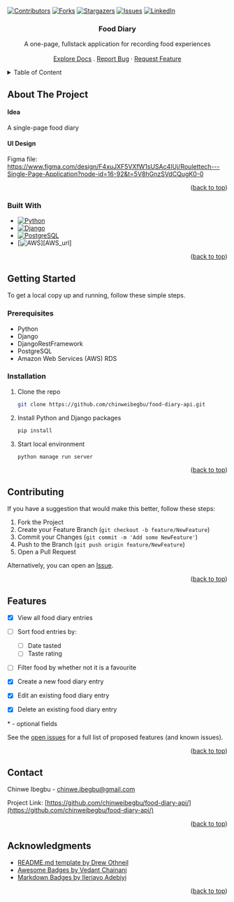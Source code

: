 <a name="readme-top"></a>


<!-- PROJECT SHIELDS -->
[![Contributors][contributors-shield]][contributors-url]
[![Forks][forks-shield]][forks-url]
[![Stargazers][stars-shield]][stars-url]
[![Issues][issues-shield]][issues-url]
[![LinkedIn][linkedin-shield]][linkedin-url]


<!-- PROJECT LOGO -->
<div align="center">
  <h3 align="center">Food Diary</h3>
  <p align="center">
    A one-page, fullstack application for recording food experiences
    <br />
    <br />
    <a href="https://github.com/chinweibegbu/food-diary-api">Explore Docs</a>
    .
<!--     <a href="https://www.youtube.com/channel/UCRWhX1g2ADZKLWMflBtVNxQ">View Demo</a>
    · -->
    <a href="https://github.com/chinweibegbu/food-diary-api/issues">Report Bug</a>
    ·
    <a href="https://github.com/chinweibegbu/food-diary-api/issues">Request Feature</a>
  </p>  
</div>


<!-- TABLE OF CONTENT -->
<details>
  <summary>Table of Content</summary>
  <ul>
    <li>
      <a href="#about-the-project">About The Project</a>
      <ul>
        <!-- <li><a href="#overview">Overview</a></li> -->
        <li><a href="#idea">Idea</a></li>
        <li><a href="#ui-design">UI Design</a></li>
        <li><a href="#built-with">Built With</a></li>
      </ul>
    </li>
    <li>
      <a href="#getting-started">Getting Started</a>
      <ul>
        <li><a href="#prerequisites">Prerequisites</a></li>
        <li><a href="#installation">Installation</a></li>
      </ul>
    </li>
    <li><a href="#features">Features</a></li>
    <li><a href="#contributing">Contributing</a></li>
    <li><a href="#contact">Contact</a></li>
    <li><a href="#acknowledgments">Acknowledgments</a></li>
  </ul>
</details>


<!-- ABOUT THE PROJECT -->
## About The Project

<!-- ### Overview

[![Product Name Screen Shot][product-screenshot]](https://chinwe-ibegbu-portfolio.onrender.com/) -->

#### Idea
A single-page food diary

#### UI Design
Figma file: https://www.figma.com/design/F4xuJXF5VXfW1sUSAc4IUj/Roulettech---Single-Page-Application?node-id=16-92&t=5V8hGnzSVdCQugK0-0

<p align="right">(<a href="#readme-top">back to top</a>)</p>


### Built With

* [![Python][Python]][Python-url]
* [![Django][Django]][Django-url]
* [![PostgreSQL][PostgreSQL]][PostgreSQL-url]
* [![AWS][AWS]][AWS_url]

<p align="right">(<a href="#readme-top">back to top</a>)</p>


<!-- GETTING STARTED -->
## Getting Started

To get a local copy up and running, follow these simple steps.

### Prerequisites

* Python
* Django
* DjangoRestFramework
* PostgreSQL
* Amazon Web Services (AWS) RDS

### Installation

1. Clone the repo
   ```sh
   git clone https://github.com/chinweibegbu/food-diary-api.git
   ```
3. Install Python and Django packages
   ```sh
   pip install
   ```
4. Start local environment
   ```sh
   python manage run server
   ```

<p align="right">(<a href="#readme-top">back to top</a>)</p>


<!-- CONTRIBUTING -->
## Contributing

If you have a suggestion that would make this better, follow these steps:

1. Fork the Project
2. Create your Feature Branch (`git checkout -b feature/NewFeature`)
3. Commit your Changes (`git commit -m 'Add some NewFeature'`)
4. Push to the Branch (`git push origin feature/NewFeature`)
5. Open a Pull Request

Alternatively, you can open an [Issue](https://github.com/chinweibegbu/food-diary-api/issues).

<p align="right">(<a href="#readme-top">back to top</a>)</p>


<!-- FEATURES -->
## Features
- [x] View all food diary entries
- [ ] Sort food entries by:
  - [ ] Date tasted
  - [ ] Taste rating
- [ ] Filter food by whether not it is a favourite
- [x] Create a new food diary entry
- [x] Edit an existing food diary entry
- [x] Delete an existing food diary entry

      
\* - optional fields

See the [open issues](https://github.com/chinweibegbu/food-diary-api/issues) for a full list of proposed features (and known issues).

<p align="right">(<a href="#readme-top">back to top</a>)</p>


<!-- CONTACT -->
## Contact

Chinwe Ibegbu - chinwe.ibegbu@gmail.com

Project Link: [https://github.com/chinweibegbu/food-diary-api/](https://github.com/chinweibegbu/food-diary-api/)

<p align="right">(<a href="#readme-top">back to top</a>)</p>


<!-- ACKNOWLEDGMENTS -->
## Acknowledgments

* [README.md template by Drew Othneil](https://github.com/othneildrew/Best-README-Template)
* [Awesome Badges by Vedant Chainani](https://dev.to/envoy_/150-badges-for-github-pnk)
* [Markdown Badges by Ileriayo Adebiyi](https://github.com/Ileriayo/markdown-badges)

<p align="right">(<a href="#readme-top">back to top</a>)</p>



<!-- MARKDOWN LINKS & IMAGES -->
<!-- https://www.markdownguide.org/basic-syntax/#reference-style-links -->
[contributors-shield]: https://img.shields.io/github/contributors/chinweibegbu/food-diary-api.svg?style=for-the-badge
[contributors-url]: https://github.com/chinweibegbu/food-diary-api/graphs/contributors
[forks-shield]: https://img.shields.io/github/forks/chinweibegbu/food-diary-api.svg?style=for-the-badge
[forks-url]: https://github.com/chinweibegbu/food-diary-api/network/members
[stars-shield]: https://img.shields.io/github/stars/chinweibegbu/food-diary-api.svg?style=for-the-badge
[stars-url]: https://github.com/chinweibegbu/food-diary-api/stargazers
[issues-shield]: https://img.shields.io/github/issues/chinweibegbu/food-diary-api.svg?style=for-the-badge
[issues-url]: https://github.com/chinweibegbu/food-diary-api/issues
[linkedin-shield]: https://img.shields.io/badge/-LinkedIn-black.svg?style=for-the-badge&logo=linkedin&colorB=555
[linkedin-url]: https://linkedin.com/in/chinwe-ibegbu
<!-- [product-screenshot]: images/screenshot.png -->

[Python]: https://img.shields.io/badge/python-3670A0?style=for-the-badge&logo=python&logoColor=ffdd54
[Python-url]: https://www.python.org/
[PostgreSQL]: https://img.shields.io/badge/PostgreSQL-316192?style=for-the-badge&logo=postgresql&logoColor=white
[PostgreSQL-url]: https://www.postgresql.org/
[Django]: https://img.shields.io/badge/Django-092E20?style=for-the-badge&logo=django&logoColor=green
[Django-url]: https://www.djangoproject.com/
[AWS]: https://img.shields.io/badge/Amazon_AWS-232F3E?style=for-the-badge&logo=amazon-aws&logoColor=white
[AWS-url]: https://aws.amazon.com/